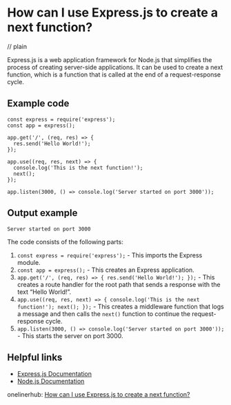 # How can I use Express.js to create a next function?
// plain

Express.js is a web application framework for Node.js that simplifies the process of creating server-side applications. It can be used to create a next function, which is a function that is called at the end of a request-response cycle.

## Example code

```
const express = require('express');
const app = express();

app.get('/', (req, res) => {
  res.send('Hello World!');
});

app.use((req, res, next) => {
  console.log('This is the next function!');
  next();
});

app.listen(3000, () => console.log('Server started on port 3000'));
```

## Output example

```
Server started on port 3000
```

The code consists of the following parts:

1. `const express = require('express');` - This imports the Express module.
2. `const app = express();` - This creates an Express application.
3. `app.get('/', (req, res) => { res.send('Hello World!'); });` - This creates a route handler for the root path that sends a response with the text “Hello World!”.
4. `app.use((req, res, next) => { console.log('This is the next function!'); next(); });` - This creates a middleware function that logs a message and then calls the `next()` function to continue the request-response cycle.
5. `app.listen(3000, () => console.log('Server started on port 3000'));` - This starts the server on port 3000.

## Helpful links

- [Express.js Documentation](https://expressjs.com/en/api.html)
- [Node.js Documentation](https://nodejs.org/en/docs/)

onelinerhub: [How can I use Express.js to create a next function?](https://onelinerhub.com/expressjs/how-can-i-use-express-js-to-create-a-next-function)